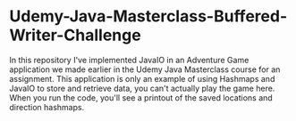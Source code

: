 # Udemy-Java-Masterclass-Buffered-Writer-Challenge
In this repository I've implemented JavaIO in an Adventure Game application we made earlier in the Udemy Java Masterclass course for an assignment. 
This application is only an example of using Hashmaps and JavaIO to store and retrieve data, you can't actually play the game here.
When you run the code, you'll see a printout of the saved locations and direction hashmaps. 
